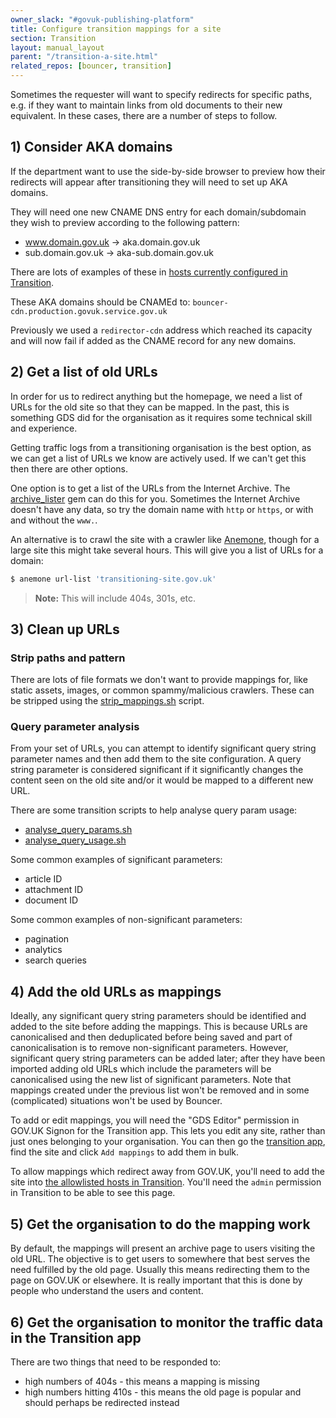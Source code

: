 ```yaml
---
owner_slack: "#govuk-publishing-platform"
title: Configure transition mappings for a site
section: Transition
layout: manual_layout
parent: "/transition-a-site.html"
related_repos: [bouncer, transition]
---
```


Sometimes the requester will want to specify redirects for specific paths, e.g. if they want to maintain links from old documents to their new equivalent. In these cases, there are a number of steps to follow.

## 1) Consider AKA domains

If the department want to use the side-by-side browser to preview how their
redirects will appear after transitioning they will need to set up AKA domains.

They will need one new CNAME DNS entry for each domain/subdomain they wish to
preview according to the following pattern:

- www.domain.gov.uk → aka.domain.gov.uk
- sub.domain.gov.uk → aka-sub.domain.gov.uk

There are lots of examples of these in [hosts currently configured in
Transition][transition-hosts].

These AKA domains should be CNAMEd to: `bouncer-cdn.production.govuk.service.gov.uk`

Previously we used a `redirector-cdn` address which reached its capacity and will now fail if added as the
CNAME record for any new domains.

[transition-hosts]: https://transition.publishing.service.gov.uk/hosts

## 2) Get a list of old URLs

In order for us to redirect anything but the homepage, we need a list of URLs
for the old site so that they can be mapped. In the past, this is something
GDS did for the organisation as it requires some technical skill and
experience.

Getting traffic logs from a transitioning organisation is the best option, as
we can get a list of URLs we know are actively used. If we can't get this then
there are other options.

One option is to get a list of the URLs from the Internet Archive. The
[archive_lister](https://github.com/rgarner/archive_lister) gem can do this for
you. Sometimes the Internet Archive doesn't have any data, so try the domain
name with `http` or `https`, or with and without the `www.`.

An alternative is to crawl the site with a crawler like
[Anemone](https://github.com/chriskite/anemone), though for a large site this
might take several hours. This will give you a list of URLs for a domain:

```sh
$ anemone url-list 'transitioning-site.gov.uk'
```

> **Note:** This will include 404s, 301s, etc.

## 3) Clean up URLs

### Strip paths and pattern

There are lots of file formats we don't want to provide mappings for, like
static assets, images, or common spammy/malicious crawlers. These can be
stripped using the [strip_mappings.sh][smsh] script.

[smsh]: https://github.com/alphagov/transition/blob/main/tools/strip_mappings.sh

### Query parameter analysis

From your set of URLs, you can attempt to identify significant query string
parameter names and then add them to the site configuration. A query string
parameter is considered significant if it significantly changes the content
seen on the old site and/or it would be mapped to a different new URL.

There are some transition scripts to help analyse query param usage:

- [analyse_query_params.sh](https://github.com/alphagov/transition/blob/main/tools/analyse_query_params.sh)
- [analyse_query_usage.sh](https://github.com/alphagov/transition/blob/main/tools/analyse_query_usage.sh)

Some common examples of significant parameters:

- article ID
- attachment ID
- document ID

Some common examples of non-significant parameters:

- pagination
- analytics
- search queries

## 4) Add the old URLs as mappings

Ideally, any significant query string parameters should be identified and
added to the site before adding the mappings. This is because URLs are
canonicalised and then deduplicated before being saved and part of
canonicalisation is to remove non-significant parameters. However,
significant query string parameters can be added later; after they have
been imported adding old URLs which include the parameters will be
canonicalised using the new list of significant parameters. Note that mappings
created under the previous list won't be removed and in some (complicated)
situations won't be used by Bouncer.

To add or edit mappings, you will need the "GDS Editor" permission in
GOV.UK Signon for the Transition app. This lets you edit any site,
rather than just ones belonging to your organisation. You can then go
the [transition app](https://transition.publishing.service.gov.uk), find
the site and click `Add mappings` to add them in bulk.

To allow mappings which redirect away from GOV.UK, you'll need to add the site
into [the allowlisted hosts in Transition][]. You'll need the `admin` permission in Transition to be able to see this page.

[the allowlisted hosts in Transition]: https://transition.publishing.service.gov.uk/admin/whitelisted_hosts

## 5) Get the organisation to do the mapping work

By default, the mappings will present an archive page to users visiting
the old URL. The objective is to get users to somewhere that best serves
the need fulfilled by the old page. Usually this means redirecting them
to the page on GOV.UK or elsewhere. It is really important that this is
done by people who understand the users and content.

## 6) Get the organisation to monitor the traffic data in the Transition app

There are two things that need to be responded to:

- high numbers of 404s - this means a mapping is missing
- high numbers hitting 410s - this means the old page is popular and
  should perhaps be redirected instead
